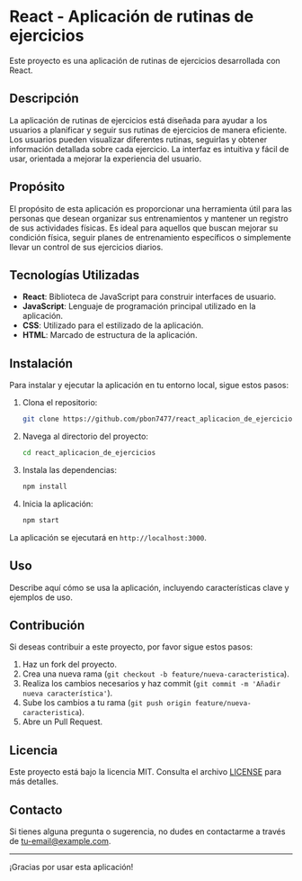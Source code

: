 # React - Aplicación de rutinas de ejercicios

Este proyecto es una aplicación de rutinas de ejercicios desarrollada con React.

## Descripción

La aplicación de rutinas de ejercicios está diseñada para ayudar a los usuarios a planificar y seguir sus rutinas de ejercicios de manera eficiente. Los usuarios pueden visualizar diferentes rutinas, seguirlas y obtener información detallada sobre cada ejercicio. La interfaz es intuitiva y fácil de usar, orientada a mejorar la experiencia del usuario.

## Propósito

El propósito de esta aplicación es proporcionar una herramienta útil para las personas que desean organizar sus entrenamientos y mantener un registro de sus actividades físicas. Es ideal para aquellos que buscan mejorar su condición física, seguir planes de entrenamiento específicos o simplemente llevar un control de sus ejercicios diarios.

## Tecnologías Utilizadas

- **React**: Biblioteca de JavaScript para construir interfaces de usuario.
- **JavaScript**: Lenguaje de programación principal utilizado en la aplicación.
- **CSS**: Utilizado para el estilizado de la aplicación.
- **HTML**: Marcado de estructura de la aplicación.

## Instalación

Para instalar y ejecutar la aplicación en tu entorno local, sigue estos pasos:

1. Clona el repositorio:
    ```bash
    git clone https://github.com/pbon7477/react_aplicacion_de_ejercicios.git
    ```
2. Navega al directorio del proyecto:
    ```bash
    cd react_aplicacion_de_ejercicios
    ```
3. Instala las dependencias:
    ```bash
    npm install
    ```
4. Inicia la aplicación:
    ```bash
    npm start
    ```

La aplicación se ejecutará en `http://localhost:3000`.

## Uso

Describe aquí cómo se usa la aplicación, incluyendo características clave y ejemplos de uso.

## Contribución

Si deseas contribuir a este proyecto, por favor sigue estos pasos:

1. Haz un fork del proyecto.
2. Crea una nueva rama (`git checkout -b feature/nueva-caracteristica`).
3. Realiza los cambios necesarios y haz commit (`git commit -m 'Añadir nueva característica'`).
4. Sube los cambios a tu rama (`git push origin feature/nueva-caracteristica`).
5. Abre un Pull Request.

## Licencia

Este proyecto está bajo la licencia MIT. Consulta el archivo [LICENSE](LICENSE) para más detalles.

## Contacto

Si tienes alguna pregunta o sugerencia, no dudes en contactarme a través de [tu-email@example.com](mailto:tu-email@example.com).

---

¡Gracias por usar esta aplicación!
